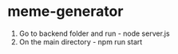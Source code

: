 # meme-generator

1. Go to backend folder and run - node server.js
2. On the main directory - npm run start